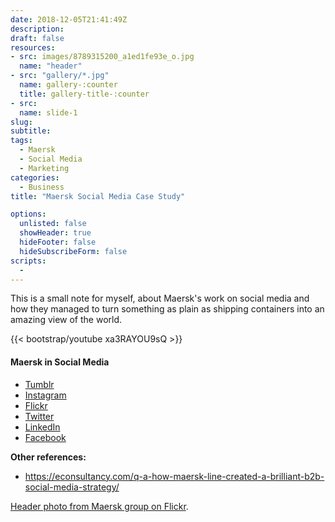 ```yaml
---
date: 2018-12-05T21:41:49Z
description: 
draft: false
resources: 
- src: images/8789315200_a1ed1fe93e_o.jpg
  name: "header"
- src: "gallery/*.jpg"
  name: gallery-:counter
  title: gallery-title-:counter
- src:
  name: slide-1
slug:
subtitle: 
tags: 
  - Maersk
  - Social Media
  - Marketing
categories: 
  - Business
title: "Maersk Social Media Case Study"

options:
  unlisted: false
  showHeader: true
  hideFooter: false
  hideSubscribeForm: false
scripts:
  -
---
```


This is a small note for myself, about Maersk's work on social media and how they managed to turn something as plain as shipping containers into an amazing view of the world.

{{< bootstrap/youtube xa3RAYOU9sQ >}}

#### Maersk in Social Media

- [Tumblr](http://maerskline-blog.tumblr.com/)
- [Instagram](https://www.instagram.com/maerskgroup/)
- [Flickr](https://www.flickr.com/photos/maerskline/)
- [Twitter](https://twitter.com/Maersk?ref_src=twsrc%5Egoogle%7Ctwcamp%5Eserp%7Ctwgr%5Eauthor)
- [LinkedIn](https://www.linkedin.com/company/maersk-group)
- [Facebook](https://www.facebook.com/Maersk/)

**Other references:**

- https://econsultancy.com/q-a-how-maersk-line-created-a-brilliant-b2b-social-media-strategy/

[Header photo from Maersk group on Flickr](https://flic.kr/p/eoFxcf).